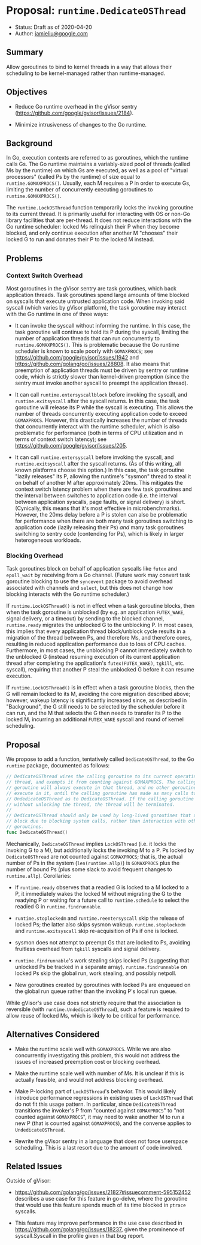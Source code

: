 # Proposal: `runtime.DedicateOSThread`

-   Status: Draft as of 2020-04-20
-   Author: jamieliu@google.com

## Summary

Allow goroutines to bind to kernel threads in a way that allows their scheduling
to be kernel-managed rather than runtime-managed.

## Objectives

-   Reduce Go runtime overhead in the gVisor sentry
    (https://github.com/google/gvisor/issues/2184).

-   Minimize intrusiveness of changes to the Go runtime.

## Background

In Go, execution contexts are referred to as goroutines, which the runtime calls
Gs. The Go runtime maintains a variably-sized pool of threads (called Ms by the
runtime) on which Gs are executed, as well as a pool of "virtual processors"
(called Ps by the runtime) of size equal to `runtime.GOMAXPROCS()`. Usually,
each M requires a P in order to execute Gs, limiting the number of concurrently
executing goroutines to `runtime.GOMAXPROCS()`.

The `runtime.LockOSThread` function temporarily locks the invoking goroutine to
its current thread. It is primarily useful for interacting with OS or non-Go
library facilities that are per-thread. It does not reduce interactions with the
Go runtime scheduler: locked Ms relinquish their P when they become blocked, and
only continue execution after another M "chooses" their locked G to run and
donates their P to the locked M instead.

## Problems

### Context Switch Overhead

Most goroutines in the gVisor sentry are task goroutines, which back application
threads. Task goroutines spend large amounts of time blocked on syscalls that
execute untrusted application code. When invoking said syscall (which varies by
gVisor platform), the task goroutine may interact with the Go runtime in one of
three ways:

-   It can invoke the syscall without informing the runtime. In this case, the
    task goroutine will continue to hold its P during the syscall, limiting the
    number of application threads that can run concurrently to
    `runtime.GOMAXPROCS()`. This is problematic because the Go runtime scheduler
    is known to scale poorly with `GOMAXPROCS`; see
    https://github.com/google/gvisor/issues/1942 and
    https://github.com/golang/go/issues/28808. It also means that preemption of
    application threads must be driven by sentry or runtime code, which is
    strictly slower than kernel-driven preemption (since the sentry must invoke
    another syscall to preempt the application thread).

-   It can call `runtime.entersyscallblock` before invoking the syscall, and
    `runtime.exitsyscall` after the syscall returns. In this case, the task
    goroutine will release its P while the syscall is executing. This allows the
    number of threads concurrently executing application code to exceed
    `GOMAXPROCS`. However, this drastically increases the number of threads that
    concurrently interact with the runtime scheduler, which is also problematic
    for performance (both in terms of CPU utilization and in terms of context
    switch latency); see https://github.com/google/gvisor/issues/205.

-   It can call `runtime.entersyscall` before invoking the syscall, and
    `runtime.exitsyscall` after the syscall returns. (As of this writing, all
    known platforms choose this option.) In this case, the task goroutine
    "lazily releases" its P, allowing the runtime's "sysmon" thread to steal it
    on behalf of another M after approximately 20ms. This mitigates the context
    switch latency problem when there are few task goroutines and the interval
    between switches to application code (i.e. the interval between application
    syscalls, page faults, or signal delivery) is short. (Cynically, this means
    that it's most effective in microbenchmarks). However, the 20ms delay before
    a P is stolen can also be problematic for performance when there are both
    many task goroutines switching to application code (lazily releasing their
    Ps) *and* many task goroutines switching to sentry code (contending for Ps),
    which is likely in larger heterogeneous workloads.

### Blocking Overhead

Task goroutines block on behalf of application syscalls like `futex` and
`epoll_wait` by receiving from a Go channel. (Future work may convert task
goroutine blocking to use the `syncevent` package to avoid overhead associated
with channels and `select`, but this does not change how blocking interacts with
the Go runtime scheduler.)

If `runtime.LockOSThread()` is not in effect when a task goroutine blocks, then
when the task goroutine is unblocked (by e.g. an application `FUTEX_WAKE`,
signal delivery, or a timeout) by sending to the blocked channel,
`runtime.ready` migrates the unblocked G to the unblocking P. In most cases,
this implies that every application thread block/unblock cycle results in a
migration of the thread between Ps, and therefore Ms, and therefore cores,
resulting in reduced application performance due to loss of CPU caches.
Furthermore, in most cases, the unblocking P cannot immediately switch to the
unblocked G (instead resuming execution of its current application thread after
completing the application's `futex(FUTEX_WAKE)`, `tgkill`, etc. syscall),
requiring that another P steal the unblocked G before it can resume execution.

If `runtime.LockOSThread()` is in effect when a task goroutine blocks, then the
G will remain locked to its M, avoiding the core migration described above;
however, wakeup latency is significantly increased since, as described in
"Background", the G still needs to be selected by the scheduler before it can
run, and the M that selects the G then needs to transfer its P to the locked M,
incurring an additional `FUTEX_WAKE` syscall and round of kernel scheduling.

## Proposal

We propose to add a function, tentatively called `DedicateOSThread`, to the Go
`runtime` package, documented as follows:

```go
// DedicateOSThread wires the calling goroutine to its current operating system
// thread, and exempts it from counting against GOMAXPROCS. The calling
// goroutine will always execute in that thread, and no other goroutine will
// execute in it, until the calling goroutine has made as many calls to
// UndedicateOSThread as to DedicateOSThread. If the calling goroutine exits
// without unlocking the thread, the thread will be terminated.
//
// DedicateOSThread should only be used by long-lived goroutines that usually
// block due to blocking system calls, rather than interaction with other
// goroutines.
func DedicateOSThread()
```

Mechanically, `DedicateOSThread` implies `LockOSThread` (i.e. it locks the
invoking G to a M), but additionally locks the invoking M to a P. Ps locked by
`DedicateOSThread` are not counted against `GOMAXPROCS`; that is, the actual
number of Ps in the system (`len(runtime.allp)`) is `GOMAXPROCS` plus the number
of bound Ps (plus some slack to avoid frequent changes to `runtime.allp`).
Corollaries:

-   If `runtime.ready` observes that a readied G is locked to a M locked to a P,
    it immediately wakes the locked M without migrating the G to the readying P
    or waiting for a future call to `runtime.schedule` to select the readied G
    in `runtime.findrunnable`.

-   `runtime.stoplockedm` and `runtime.reentersyscall` skip the release of
    locked Ps; the latter also skips sysmon wakeup. `runtime.stoplockedm` and
    `runtime.exitsyscall` skip re-acquisition of Ps if one is locked.

-   sysmon does not attempt to preempt Gs that are locked to Ps, avoiding
    fruitless overhead from `tgkill` syscalls and signal delivery.

-   `runtime.findrunnable`'s work stealing skips locked Ps (suggesting that
    unlocked Ps be tracked in a separate array). `runtime.findrunnable` on
    locked Ps skip the global run, work stealing, and possibly netpoll.

-   New goroutines created by goroutines with locked Ps are enqueued on the
    global run queue rather than the invoking P's local run queue.

While gVisor's use case does not strictly require that the association is
reversible (with `runtime.UndedicateOSThread`), such a feature is required to
allow reuse of locked Ms, which is likely to be critical for performance.

## Alternatives Considered

-   Make the runtime scale well with `GOMAXPROCS`. While we are also
    concurrently investigating this problem, this would not address the issues
    of increased preemption cost or blocking overhead.

-   Make the runtime scale well with number of Ms. It is unclear if this is
    actually feasible, and would not address blocking overhead.

-   Make P-locking part of `LockOSThread`'s behavior. This would likely
    introduce performance regressions in existing uses of `LockOSThread` that do
    not fit this usage pattern. In particular, since `DedicateOSThread`
    transitions the invoker's P from "counted against `GOMAXPROCS`" to "not
    counted against `GOMAXPROCS`", it may need to wake another M to run a new P
    (that is counted against `GOMAXPROCS`), and the converse applies to
    `UndedicateOSThread`.

-   Rewrite the gVisor sentry in a language that does not force userspace
    scheduling. This is a last resort due to the amount of code involved.

## Related Issues

Outside of gVisor:

-   https://github.com/golang/go/issues/21827#issuecomment-595152452 describes a
    use case for this feature in go-delve, where the goroutine that would use
    this feature spends much of its time blocked in `ptrace` syscalls.

-   This feature may improve performance in the use case described in
    https://github.com/golang/go/issues/18237, given the prominence of
    syscall.Syscall in the profile given in that bug report.
